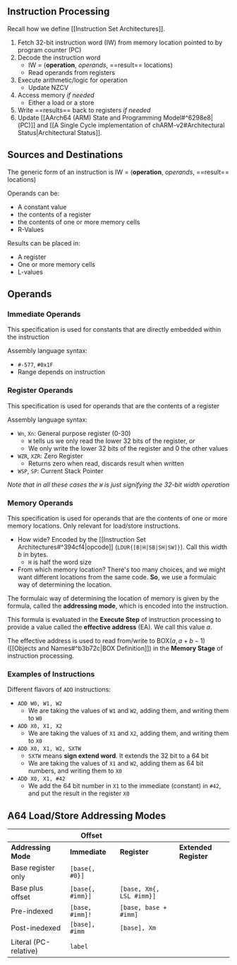 ## Instruction Processing

Recall how we define [[Instruction Set Architectures]].

1. Fetch 32-bit instruction word (IW) from memory location pointed to by program counter (PC)
2. Decode the instruction word
   - IW = (**operation**, _operands_, ==result== locations)
   - Read operands from registers
3. Execute arithmetic/logic for operation
   - Update NZCV
4. Access memory _if needed_
   - Either a load or a store
5. Write ==results== back to registers _if needed_
6. Update [[AArch64 (ARM) State and Programming Model#^6298e8|(PC)]] and [[A Single Cycle implementation of chARM-v2#Architectural Status|Architectural Status]].

## Sources and Destinations

The generic form of an instruction is IW = (**operation**, _operands_, ==result== locations)

Operands can be:

- A constant value
- the contents of a register
- the contents of one or more memory cells
- R-Values

Results can be placed in:

- A register
- One or more memory cells
- L-values

## Operands

### Immediate Operands

This specification is used for constants that are directly embedded within the instruction

Assembly language syntax:

- `#-577`, `#0x1F`
- Range depends on instruction

### Register Operands

This specification is used for operands that are the contents of a register

Assembly language syntax:

- `Wn`, `Xn`: General purpose register (0-30)
  - `W` tells us we only read the lower 32 bits of the register, _or_
  - We only write the lower 32 bits of the register and 0 the other values
- `WZR`, `XZR`: Zero Register
  - Returns zero when read, discards result when written
- `WSP`, `SP`: Current Stack Pointer

_Note that in all these cases the `W` is just signifying the 32-bit width operation_

### Memory Operands

This specification is used for operands that are the contents of one or more memory locations. Only relevant for load/store instructions.

- How wide? Encoded by the [[Instruction Set Architectures#^394cf4|opcode]] (`LDUR{[B|H|SB|SH|SW]}`). Call this width $b$ in bytes.
  - `H` is half the word size
- From which memory location? There's too many choices, and we might want different locations from the same code. **So**, we use a formulaic way of determining the location.

The formulaic way of determining the location of memory is given by the formula, called the **addressing mode**, which is encoded into the instruction.

This formula is evaluated in the **Execute Step** of instruction processing to provide a value called the **effective address** (EA). We call this value $a$.

The effective address is used to read from/write to $\text{BOX}(a, a+b-1)$ ([[Objects and Names#^b3b72c|BOX Definition]]) in the **Memory Stage** of instruction processing.

### Examples of Instructions

Different flavors of `ADD` instructions:

- `ADD W0, W1, W2`
  - We are taking the values of `W1` and `W2`, adding them, and writing them to `W0`
- `ADD X0, X1, X2`
  - We are taking the values of `X1` and `X2`, adding them, and writing them to `X0`
- `ADD X0, X1, W2, SXTW`
  - `SXTW` means **sign extend word**. It extends the 32 bit to a 64 bit
  - We are taking the values of `X1` and `W2`, adding them as 64 bit numbers, and writing them to `X0`
- `ADD X0, X1, #42`
  - We add the 64 bit number in `X1` to the immediate (constant) in `#42`, and put the result in the register `X0`

## A64 Load/Store Addressing Modes

|                       | Offset           |                          |                       |
| --------------------- | ---------------- | ------------------------ | --------------------- |
| **Addressing Mode**   | **Immediate**    | **Register**             | **Extended Register** |
| Base register only    | `[base{, #0}]`   |                          |                       |
| Base plus offset      | `[base{, #imm}]` | `[base, Xm{, LSL #imm}]` |                       |
| Pre-indexed           | `[base, #imm]!`  | `[base, base + #imm]`    |                       |
| Post-inedexed         | `[base], #imm`   | `[base], Xm`             |                       |
| Literal (PC-relative) | `label`          |                          |                       |
